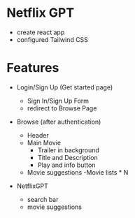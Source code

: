 # Netflix GPT

- create react app
- configured Tailwind CSS

# Features

- Login/Sign Up (Get started page)
  - Sign In/Sign Up Form
  - redirect to Browse Page

- Browse (after authentication)
  - Header
  - Main Movie
    - Trailer in background
    - Title and Description
    - Play and info button
  - Movie suggestions
    -Movie lists * N

- NetflixGPT
  - search bar
  - movie suggestions
